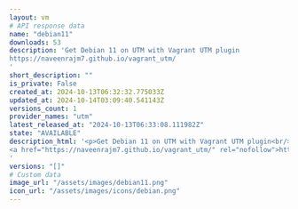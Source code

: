```yaml
---
layout: vm
# API response data
name: "debian11"
downloads: 53
description: 'Get Debian 11 on UTM with Vagrant UTM plugin
https://naveenrajm7.github.io/vagrant_utm/
'
short_description: ""
is_private: False
created_at: 2024-10-13T06:32:32.775033Z
updated_at: 2024-10-14T03:09:40.541143Z
versions_count: 1
provider_names: "utm"
latest_released_at: "2024-10-13T06:33:08.111982Z"
state: "AVAILABLE"
description_html: '<p>Get Debian 11 on UTM with Vagrant UTM plugin<br/>
<a href="https://naveenrajm7.github.io/vagrant_utm/" rel="nofollow">https://naveenrajm7.github.io/vagrant_utm/</a></p>
'
versions: "[]"
# Custom data
image_url: "/assets/images/debian11.png"
icon_url: "/assets/images/icons/debian.png"
---
```

